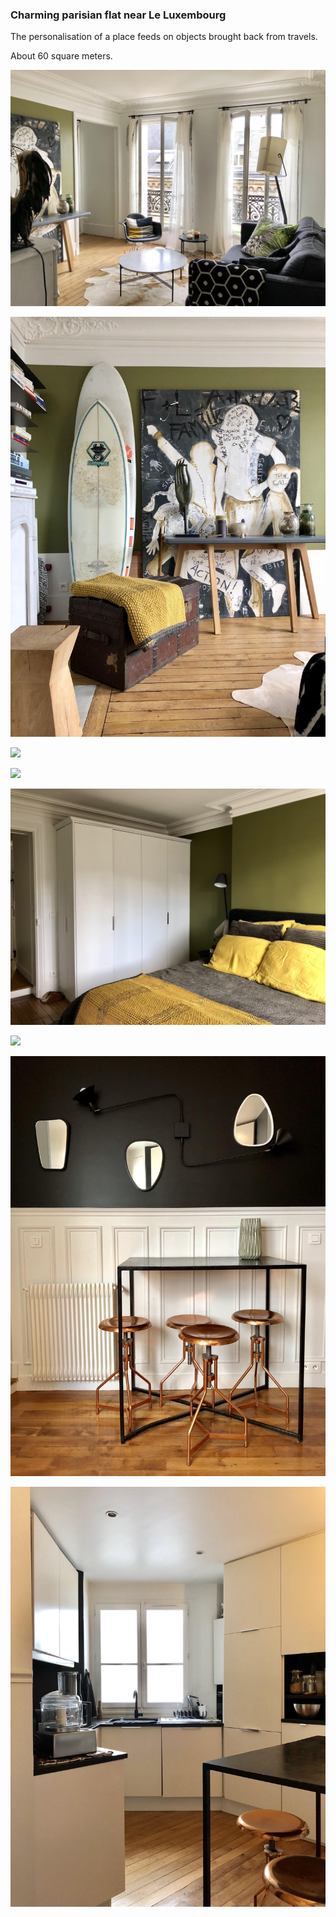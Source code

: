 

### Charming parisian flat near Le Luxembourg 

The personalisation of a place feeds on objects brought back from travels. 

About 60 square meters.                                                                                                         

![](1.png?raw=true)

![](2.png?raw=true)

![](3.png?raw=true)

![](4.png?raw=true)

![](5.png?raw=true)

![](6.png?raw=true)

![](7.png?raw=true)

![](8.png?raw=true)





